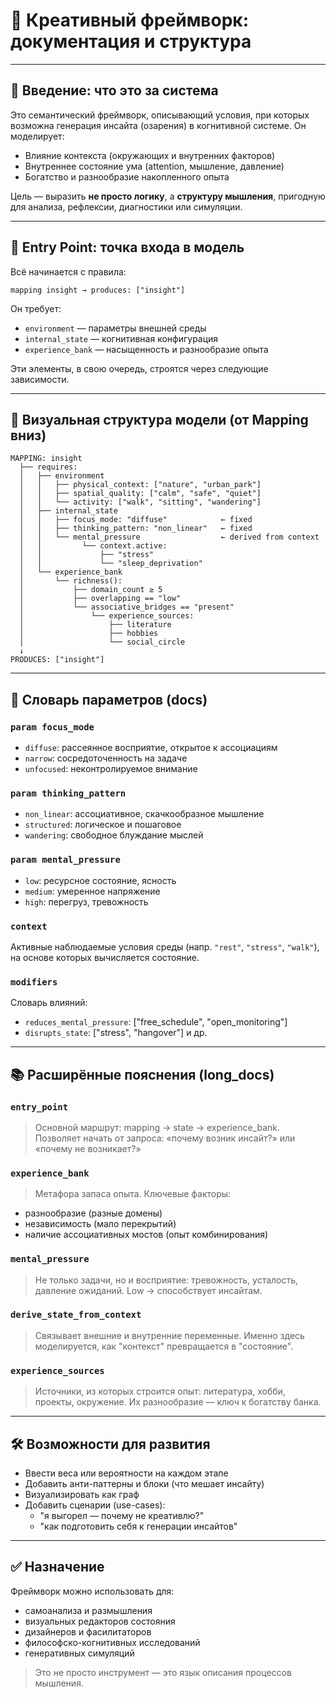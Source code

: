 # 🧠 Креативный фреймворк: документация и структура

---

## 📍 Введение: что это за система

Это семантический фреймворк, описывающий условия, при которых возможна генерация инсайта (озарения) в когнитивной системе. Он моделирует:

- Влияние контекста (окружающих и внутренних факторов)
- Внутреннее состояние ума (attention, мышление, давление)
- Богатство и разнообразие накопленного опыта

Цель — выразить **не просто логику**, а **структуру мышления**, пригодную для анализа, рефлексии, диагностики или симуляции.

---

## 🎯 Entry Point: точка входа в модель

Всё начинается с правила:

```
mapping insight → produces: ["insight"]
```

Он требует:

- `environment` — параметры внешней среды
- `internal_state` — когнитивная конфигурация
- `experience_bank` — насыщенность и разнообразие опыта

Эти элементы, в свою очередь, строятся через следующие зависимости.

---

## 🌲 Визуальная структура модели (от Mapping вниз)

```
MAPPING: insight
  ├── requires:
  │   ├── environment
  │   │   ├── physical_context: ["nature", "urban_park"]
  │   │   ├── spatial_quality: ["calm", "safe", "quiet"]
  │   │   └── activity: ["walk", "sitting", "wandering"]
  │   ├── internal_state
  │   │   ├── focus_mode: "diffuse"            ← fixed
  │   │   ├── thinking_pattern: "non_linear"   ← fixed
  │   │   └── mental_pressure                  ← derived from context
  │   │         └── context.active:
  │   │             ├── "stress"
  │   │             └── "sleep_deprivation"
  │   └── experience_bank
  │       └── richness():
  │           ├── domain_count ≥ 5
  │           ├── overlapping == "low"
  │           └── associative_bridges == "present"
  │               └── experience_sources:
  │                   ├── literature
  │                   ├── hobbies
  │                   └── social_circle
  ↓
PRODUCES: ["insight"]
```

---

## 🧾 Словарь параметров (docs)

### `param focus_mode`

- `diffuse`: рассеянное восприятие, открытое к ассоциациям
- `narrow`: сосредоточенность на задаче
- `unfocused`: неконтролируемое внимание

### `param thinking_pattern`

- `non_linear`: ассоциативное, скачкообразное мышление
- `structured`: логическое и пошаговое
- `wandering`: свободное блуждание мыслей

### `param mental_pressure`

- `low`: ресурсное состояние, ясность
- `medium`: умеренное напряжение
- `high`: перегруз, тревожность

### `context`

Активные наблюдаемые условия среды (напр. `"rest"`, `"stress"`, `"walk"`), на основе которых вычисляется состояние.

### `modifiers`

Словарь влияний:

- `reduces_mental_pressure`: ["free\_schedule", "open\_monitoring"]
- `disrupts_state`: ["stress", "hangover"] и др.

---

## 📚 Расширённые пояснения (long\_docs)

### `entry_point`

> Основной маршрут: mapping → state → experience\_bank. Позволяет начать от запроса: «почему возник инсайт?» или «почему не возникает?»

### `experience_bank`

> Метафора запаса опыта. Ключевые факторы:

- разнообразие (разные домены)
- независимость (мало перекрытий)
- наличие ассоциативных мостов (опыт комбинирования)

### `mental_pressure`

> Не только задачи, но и восприятие: тревожность, усталость, давление ожиданий. Low → способствует инсайтам.

### `derive_state_from_context`

> Связывает внешние и внутренние переменные. Именно здесь моделируется, как "контекст" превращается в "состояние".

### `experience_sources`

> Источники, из которых строится опыт: литература, хобби, проекты, окружение. Их разнообразие — ключ к богатству банка.

---

## 🛠 Возможности для развития

- Ввести веса или вероятности на каждом этапе
- Добавить анти-паттерны и блоки (что мешает инсайту)
- Визуализировать как граф
- Добавить сценарии (use-cases):
  - "я выгорел — почему не креативлю?"
  - "как подготовить себя к генерации инсайтов"

---

## ✅ Назначение

Фреймворк можно использовать для:

- самоанализа и размышления
- визуальных редакторов состояния
- дизайнеров и фасилитаторов
- философско-когнитивных исследований
- генеративных симуляций

> Это не просто инструмент — это язык описания процессов мышления.

